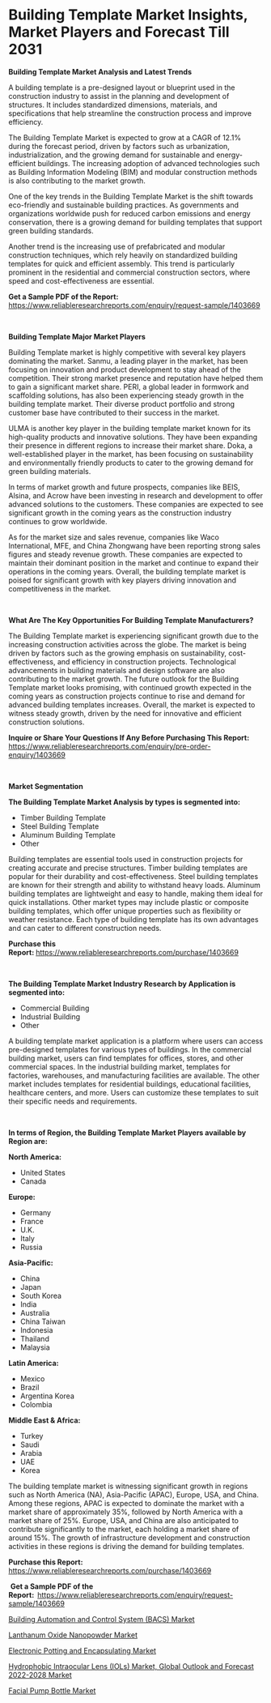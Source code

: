 <p><h1>Building Template Market Insights, Market Players and Forecast Till 2031</h1></p><p><strong>Building Template Market Analysis and Latest Trends</strong></p>
<p><p>A building template is a pre-designed layout or blueprint used in the construction industry to assist in the planning and development of structures. It includes standardized dimensions, materials, and specifications that help streamline the construction process and improve efficiency.</p><p>The Building Template Market is expected to grow at a CAGR of 12.1% during the forecast period, driven by factors such as urbanization, industrialization, and the growing demand for sustainable and energy-efficient buildings. The increasing adoption of advanced technologies such as Building Information Modeling (BIM) and modular construction methods is also contributing to the market growth.</p><p>One of the key trends in the Building Template Market is the shift towards eco-friendly and sustainable building practices. As governments and organizations worldwide push for reduced carbon emissions and energy conservation, there is a growing demand for building templates that support green building standards.</p><p>Another trend is the increasing use of prefabricated and modular construction techniques, which rely heavily on standardized building templates for quick and efficient assembly. This trend is particularly prominent in the residential and commercial construction sectors, where speed and cost-effectiveness are essential.</p></p>
<p><strong>Get a Sample PDF of the Report:&nbsp;</strong> <a href="https://www.reliableresearchreports.com/enquiry/request-sample/1403669">https://www.reliableresearchreports.com/enquiry/request-sample/1403669</a></p>
<p>&nbsp;</p>
<p><strong>Building Template Major Market Players</strong></p>
<p><p>Building Template market is highly competitive with several key players dominating the market. Sanmu, a leading player in the market, has been focusing on innovation and product development to stay ahead of the competition. Their strong market presence and reputation have helped them to gain a significant market share. PERI, a global leader in formwork and scaffolding solutions, has also been experiencing steady growth in the building template market. Their diverse product portfolio and strong customer base have contributed to their success in the market.</p><p>ULMA is another key player in the building template market known for its high-quality products and innovative solutions. They have been expanding their presence in different regions to increase their market share. Doka, a well-established player in the market, has been focusing on sustainability and environmentally friendly products to cater to the growing demand for green building materials.</p><p>In terms of market growth and future prospects, companies like BEIS, Alsina, and Acrow have been investing in research and development to offer advanced solutions to the customers. These companies are expected to see significant growth in the coming years as the construction industry continues to grow worldwide.</p><p>As for the market size and sales revenue, companies like Waco International, MFE, and China Zhongwang have been reporting strong sales figures and steady revenue growth. These companies are expected to maintain their dominant position in the market and continue to expand their operations in the coming years. Overall, the building template market is poised for significant growth with key players driving innovation and competitiveness in the market.</p></p>
<p>&nbsp;</p>
<p><strong>What Are The Key Opportunities For Building Template Manufacturers?</strong></p>
<p><p>The Building Template market is experiencing significant growth due to the increasing construction activities across the globe. The market is being driven by factors such as the growing emphasis on sustainability, cost-effectiveness, and efficiency in construction projects. Technological advancements in building materials and design software are also contributing to the market growth. The future outlook for the Building Template market looks promising, with continued growth expected in the coming years as construction projects continue to rise and demand for advanced building templates increases. Overall, the market is expected to witness steady growth, driven by the need for innovative and efficient construction solutions.</p></p>
<p><strong>Inquire or Share Your Questions If Any Before Purchasing This Report:</strong> <a href="https://www.reliableresearchreports.com/enquiry/pre-order-enquiry/1403669">https://www.reliableresearchreports.com/enquiry/pre-order-enquiry/1403669</a></p>
<p>&nbsp;</p>
<p><strong>Market Segmentation</strong></p>
<p><strong>The Building Template Market Analysis by types is segmented into:</strong></p>
<p><ul><li>Timber Building Template</li><li>Steel Building Template</li><li>Aluminum Building Template</li><li>Other</li></ul></p>
<p><p>Building templates are essential tools used in construction projects for creating accurate and precise structures. Timber building templates are popular for their durability and cost-effectiveness. Steel building templates are known for their strength and ability to withstand heavy loads. Aluminum building templates are lightweight and easy to handle, making them ideal for quick installations. Other market types may include plastic or composite building templates, which offer unique properties such as flexibility or weather resistance. Each type of building template has its own advantages and can cater to different construction needs.</p></p>
<p><strong>Purchase this Report:&nbsp;</strong><a href="https://www.reliableresearchreports.com/purchase/1403669">https://www.reliableresearchreports.com/purchase/1403669</a></p>
<p>&nbsp;</p>
<p><strong>The Building Template Market Industry Research by Application is segmented into:</strong></p>
<p><ul><li>Commercial Building</li><li>Industrial Building</li><li>Other</li></ul></p>
<p><p>A building template market application is a platform where users can access pre-designed templates for various types of buildings. In the commercial building market, users can find templates for offices, stores, and other commercial spaces. In the industrial building market, templates for factories, warehouses, and manufacturing facilities are available. The other market includes templates for residential buildings, educational facilities, healthcare centers, and more. Users can customize these templates to suit their specific needs and requirements.</p></p>
<p>&nbsp;</p>
<p><strong>In terms of Region, the Building Template Market Players available by Region are:</strong></p>
<p>
    <p> <strong> North America: </strong>
        <ul>
            <li>United States</li>
            <li>Canada</li>
        </ul>
        </p> 
    <p> <strong> Europe: </strong>
        <ul>
            <li>Germany</li>
            <li>France</li>
            <li>U.K.</li>
            <li>Italy</li>
            <li>Russia</li>
        </ul>
        </p> 
    <p> <strong> Asia-Pacific: </strong>
        <ul>
            <li>China</li>
            <li>Japan</li>
            <li>South Korea</li>
            <li>India</li>
            <li>Australia</li>
            <li>China Taiwan</li>
            <li>Indonesia</li>
            <li>Thailand</li>
            <li>Malaysia</li>
        </ul>
        </p> 
    <p> <strong> Latin America: </strong>
        <ul>
            <li>Mexico</li>
            <li>Brazil</li>
            <li>Argentina Korea</li>
            <li>Colombia</li>
        </ul>
        </p> 
    <p> <strong> Middle East & Africa: </strong>
        <ul>
            <li>Turkey</li>
            <li>Saudi</li>
            <li>Arabia</li>
            <li>UAE</li>
            <li>Korea</li>
        </ul>
    </p>
    </p>
<p><p>The building template market is witnessing significant growth in regions such as North America (NA), Asia-Pacific (APAC), Europe, USA, and China. Among these regions, APAC is expected to dominate the market with a market share of approximately 35%, followed by North America with a market share of 25%. Europe, USA, and China are also anticipated to contribute significantly to the market, each holding a market share of around 15%. The growth of infrastructure development and construction activities in these regions is driving the demand for building templates.</p></p>
<p><strong>Purchase this Report: </strong><a href="https://www.reliableresearchreports.com/purchase/1403669">https://www.reliableresearchreports.com/purchase/1403669</a></p>
<p>&nbsp;<strong>Get a Sample PDF of the Report:&nbsp;&nbsp;</strong><a href="https://www.reliableresearchreports.com/enquiry/request-sample/1403669">https://www.reliableresearchreports.com/enquiry/request-sample/1403669</a></p>
<p><strong></strong></p>
<p><p><a href="https://issuu.com/reportprime-2/docs/building-automation-and-control-system-bacs-market">Building Automation and Control System (BACS) Market</a></p><p><a href="https://view.publitas.com/reportprime-1/lanthanum-oxide-nanopowder-market-size-evaluating-its-market-trends-growth-and-projections-2024-2031/">Lanthanum Oxide Nanopowder Market</a></p><p><a href="https://issuu.com/reportprime-2/docs/electronic-potting-and-encapsulating-market-size-2">Electronic Potting and Encapsulating Market</a></p><p><a href="https://gentle-editor-9db.notion.site/Hydrophobic-Intraocular-Lens-IOLs-Market-Global-Outlook-and-Forecast-2022-2028-Market-Size-Marke-e750bdd939b9450c8d20531566de90bb">Hydrophobic Intraocular Lens (IOLs) Market, Global Outlook and Forecast 2022-2028 Market</a></p><p><a href="https://github.com/josesg55/Market-Research-Report-List-1/blob/main/facial-pump-bottle-market.md">Facial Pump Bottle Market</a></p></p>